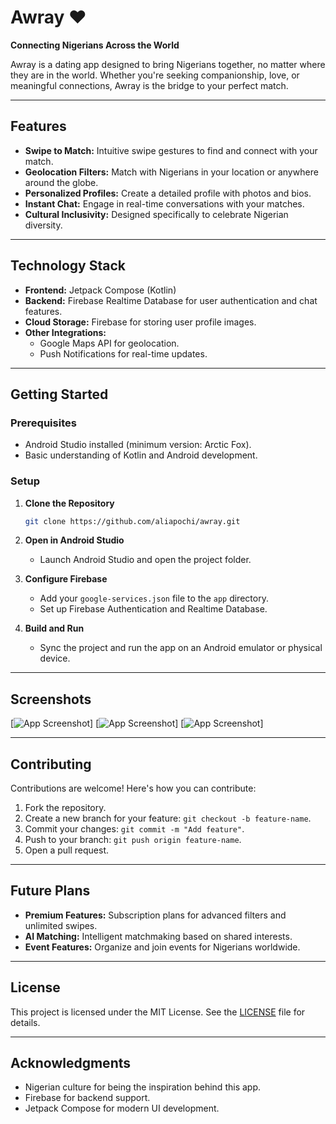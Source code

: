 

# **Awray** ❤️  
**Connecting Nigerians Across the World**  

Awray is a dating app designed to bring Nigerians together, no matter where they are in the world. Whether you're seeking companionship, love, or meaningful connections, Awray is the bridge to your perfect match.  

---

## **Features**  
- **Swipe to Match:** Intuitive swipe gestures to find and connect with your match.  
- **Geolocation Filters:** Match with Nigerians in your location or anywhere around the globe.  
- **Personalized Profiles:** Create a detailed profile with photos and bios.  
- **Instant Chat:** Engage in real-time conversations with your matches.  
- **Cultural Inclusivity:** Designed specifically to celebrate Nigerian diversity.  

---

## **Technology Stack**  
- **Frontend:** Jetpack Compose (Kotlin)  
- **Backend:** Firebase Realtime Database for user authentication and chat features.  
- **Cloud Storage:** Firebase for storing user profile images.  
- **Other Integrations:**  
  - Google Maps API for geolocation.  
  - Push Notifications for real-time updates.  

---

## **Getting Started**  

### **Prerequisites**  
- Android Studio installed (minimum version: Arctic Fox).  
- Basic understanding of Kotlin and Android development.  

### **Setup**  
1. **Clone the Repository**  
   ```bash  
   git clone https://github.com/aliapochi/awray.git  
   ```  

2. **Open in Android Studio**  
   - Launch Android Studio and open the project folder.  

3. **Configure Firebase**  
   - Add your `google-services.json` file to the `app` directory.  
   - Set up Firebase Authentication and Realtime Database.  

4. **Build and Run**  
   - Sync the project and run the app on an Android emulator or physical device.  

---

## **Screenshots**  

[![App Screenshot](https://github.com/aliapochi/Awray/blob/master/chatscreen.jpg)]
[![App Screenshot](https://github.com/aliapochi/Awray/blob/master/profilescreen.jpg)]
[![App Screenshot](https://github.com/aliapochi/Awray/blob/master/swipescreen.jpg)]

---

## **Contributing**  
Contributions are welcome! Here's how you can contribute:  
1. Fork the repository.  
2. Create a new branch for your feature: `git checkout -b feature-name`.  
3. Commit your changes: `git commit -m "Add feature"`.  
4. Push to your branch: `git push origin feature-name`.  
5. Open a pull request.  

---

## **Future Plans**  
- **Premium Features:** Subscription plans for advanced filters and unlimited swipes.  
- **AI Matching:** Intelligent matchmaking based on shared interests.  
- **Event Features:** Organize and join events for Nigerians worldwide.  

---

## **License**  
This project is licensed under the MIT License. See the [LICENSE](LICENSE) file for details.  

---

## **Acknowledgments**  
- Nigerian culture for being the inspiration behind this app.  
- Firebase for backend support.  
- Jetpack Compose for modern UI development.  
